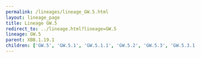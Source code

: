 ```yaml
---
permalink: /lineages/lineage_GW.5.html
layout: lineage_page
title: Lineage GW.5
redirect_to: ../lineage.html?lineage=GW.5
lineage: GW.5
parent: XBB.1.19.1
children: ['GW.5', 'GW.5.1', 'GW.5.1.1', 'GW.5.2', 'GW.5.3', 'GW.5.3.1']
---
```

